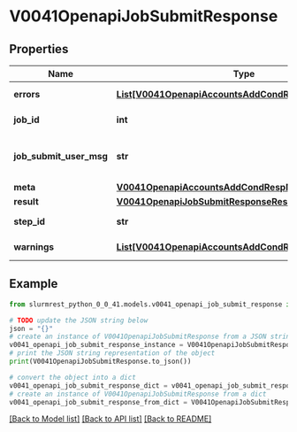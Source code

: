 # V0041OpenapiJobSubmitResponse


## Properties

Name | Type | Description | Notes
------------ | ------------- | ------------- | -------------
**errors** | [**List[V0041OpenapiAccountsAddCondRespErrorsInner]**](V0041OpenapiAccountsAddCondRespErrorsInner.md) | Query errors | [optional] 
**job_id** | **int** | Submitted Job ID | [optional] 
**job_submit_user_msg** | **str** | Job submission user message | [optional] 
**meta** | [**V0041OpenapiAccountsAddCondRespMeta**](V0041OpenapiAccountsAddCondRespMeta.md) |  | [optional] 
**result** | [**V0041OpenapiJobSubmitResponseResult**](V0041OpenapiJobSubmitResponseResult.md) |  | [optional] 
**step_id** | **str** | Submitted Step ID | [optional] 
**warnings** | [**List[V0041OpenapiAccountsAddCondRespWarningsInner]**](V0041OpenapiAccountsAddCondRespWarningsInner.md) | Query warnings | [optional] 

## Example

```python
from slurmrest_python_0_0_41.models.v0041_openapi_job_submit_response import V0041OpenapiJobSubmitResponse

# TODO update the JSON string below
json = "{}"
# create an instance of V0041OpenapiJobSubmitResponse from a JSON string
v0041_openapi_job_submit_response_instance = V0041OpenapiJobSubmitResponse.from_json(json)
# print the JSON string representation of the object
print(V0041OpenapiJobSubmitResponse.to_json())

# convert the object into a dict
v0041_openapi_job_submit_response_dict = v0041_openapi_job_submit_response_instance.to_dict()
# create an instance of V0041OpenapiJobSubmitResponse from a dict
v0041_openapi_job_submit_response_from_dict = V0041OpenapiJobSubmitResponse.from_dict(v0041_openapi_job_submit_response_dict)
```
[[Back to Model list]](../README.md#documentation-for-models) [[Back to API list]](../README.md#documentation-for-api-endpoints) [[Back to README]](../README.md)


